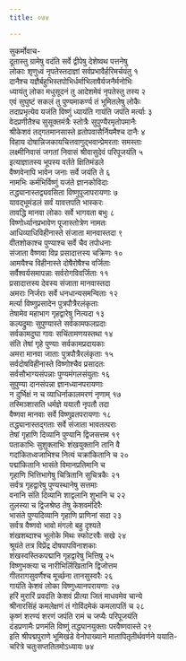 ```yaml
---
title: ०७४

---
```

सुकर्मोवाच-  
दूतास्तु ग्रामेषु वदंति सर्वे द्वीपेषु देशेष्वथ पत्तनेषु  
लोकाः शृणुध्वं नृपतेस्तदाज्ञां सर्वप्रभावैर्हरिमर्चयंतु १  
दानैश्च यज्ञैर्बहुभिस्तपोभिर्धर्माभिलाषैर्यजनैर्मनोभिः  
ध्यायंतु लोका मधुसूदनं तु आदेशमेवं नृपतेस्तु तस्य २  
एवं सुघुष्टं सकलं तु पुण्यमाकर्ण्य तं भूमितलेषु लोकैः  
तदाप्रभृत्येव यजंति विष्णुं ध्यायंति गायंति जपंति मर्त्याः ३  
वेदप्रणीतैश्च सुसूक्तमंत्रैः स्तोत्रैः सुपुण्यैरमृतोपमानैः  
श्रीकेशवं तद्गतमानसास्ते व्रतोपवासैर्नियमैश्च दानैः ४  
विहाय दोषान्निजकायचित्तवागुद्भवान्प्रेमरताः समस्ताः  
लक्ष्मीनिवासं जगतां निवासं श्रीवासुदेवं परिपूजयंति ५  
इत्याज्ञातस्य भूपस्य वर्तते क्षितिमंडले  
वैष्णवेनापि भावेन जनाः सर्वे जयंति ते ६  
नामभिः कर्मभिर्विष्णुं यजंते ज्ञानकोविदाः  
तद्ध्यानास्तद्व्यवसिता विष्णुपूजापरायणाः ७  
यावद्भूमंडलं सर्वं यावत्तपति भास्करः  
तावद्धि मानवा लोकाः सर्वे भागवता बभुः ८  
विष्णोर्ध्यानप्रभावेण पूजास्तोत्रेण नामतः  
आधिव्याधिविहीनास्ते संजाता मानवास्तदा ९  
वीतशोकाश्च पुण्याश्च सर्वे चैव तपोधनाः  
संजाता वैष्णवा विप्र प्रसादात्तस्य चक्रिणः १०  
आमयैश्च विहीनास्ते दोषैरोषैश्च वर्जिताः  
सर्वैश्वर्यसमापन्नाः सर्वरोगविवर्जिताः ११  
प्रसादात्तस्य देवस्य संजाता मानवास्तदा  
अमराः निर्जराः सर्वे धनधान्यसमन्विताः १२  
मर्त्या विष्णुप्रसादेन पुत्रपौत्रैरलंकृताः  
तेषामेव महाभाग गृहद्वारेषु नित्यदा १३  
कल्पद्रुमाः सुपुण्यास्ते सर्वकामफलप्रदाः  
सर्वकामदुघा गावः सचिंतामणयस्तथा १४  
संति तेषां गृहे पुण्याः सर्वकामप्रदायकाः  
अमरा मानवा जाताः पुत्रपौत्रैरलंकृताः १५  
सर्वदोषविहीनास्ते विष्णोश्चैव प्रसादतः  
सर्वसौभाग्यसंपन्नाः पुण्यमंगलसंयुताः १६  
सुपुण्या दानसंपन्ना ज्ञानध्यानपरायणाः  
न दुर्भिक्षं न च व्याधिर्नाकालमरणं नृणाम् १७  
तस्मिञ्शासति धर्मज्ञे ययातौ नृपतौ तदा  
वैष्णवा मानवाः सर्वे विष्णुव्रतपरायणाः १८  
तद्ध्यानास्तद्गताः सर्वे संजाता भावतत्पराः  
तेषां गृहाणि दिव्यानि पुण्यानि द्विजसत्तम १९  
पताकाभिः सुशुक्लाभिः शंखयुक्तानि तानि वै  
गदांकितध्वजाभिश्च नित्यं चक्रांकितानि च २०  
पद्मांकितानि भासंते विमानप्रतिमानि च  
गृहाणि भित्तिभागेषु चित्रितानि सुचित्रकैः २१  
सर्वत्र गृहद्वारेषु पुण्यस्थानेषु सत्तमाः  
वनानि संति दिव्यानि शाद्वलानि शुभानि च २२  
तुलस्या च द्विजश्रेष्ठ तेषु केशवमंदिरैः  
भासंते पुण्यदिव्यानि गृहाणि प्राणिनां सदा २३  
सर्वत्र वैष्णवो भावो मंगलो बहु दृश्यते  
शंखशब्दाश्च भूलोके मिथः स्फोटरवैः सखे २४  
श्रूयंते तत्र विप्रेंद्र दोषपापविनाशकाः  
शंखस्वस्तिकपद्मानि गृहद्वारेषु भित्तिषु २५  
विष्णुभक्त्या च नारीभिर्लिखितानि द्विजोत्तम  
गीतरागसुवर्णैश्च मूर्च्छना तानसुस्वरैः २६  
गायंति केशवं लोका विष्णुध्यानपरायणाः २७  
हरिं मुरारिं प्रवदंति केशवं प्रीत्या जितं माधवमेव चान्ये  
श्रीनारसिंहं कमलेक्षणं तं गोविंदमेकं कमलापतिं च २८  
कृष्णं शरण्यं शरणं जपंति रामं च जप्यैः परिपूजयंति  
दंडप्रणामैः प्रणमंति विष्णुं तद्ध्यानयुक्ताः परवैष्णवास्ते २९  
इति श्रीपद्मपुराणे भूमिखंडे वेनोपाख्याने मातापितृतीर्थवर्णने ययाति-  
चरित्रे चतुःसप्ततितमोऽध्यायः ७४